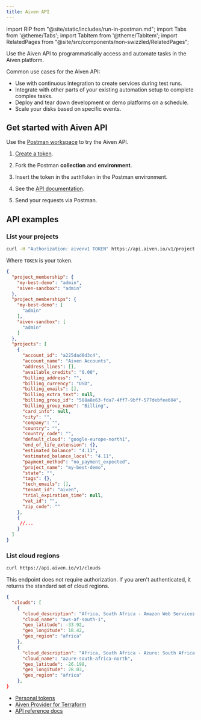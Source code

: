 ```yaml
---
title: Aiven API
---
```


import RIP from "@site/static/includes/run-in-postman.md";
import Tabs from '@theme/Tabs';
import TabItem from '@theme/TabItem';
import RelatedPages from "@site/src/components/non-swizzled/RelatedPages";

Use the Aiven API to programmatically access and automate tasks in the Aiven platform.

Common use cases for the Aiven API:

- Use with continuous integration to create services during test runs.
- Integrate with other parts of your existing automation setup to
  complete complex tasks.
- Deploy and tear down development or demo platforms on a schedule.
- Scale your disks based on specific events.

## Get started with Aiven API

Use the [Postman workspace](https://www.postman.com/aiven-apis/workspace/aiven/overview)
to try the Aiven API.

1. [Create a token](/docs/platform/howto/create_authentication_token).
1. Fork the Postman **collection** and **environment**.

   <RIP/>

1. Insert the token in the `authToken` in the Postman environment.
1. See the [API documentation](https://api.aiven.io/doc/).
1. Send your requests via Postman.

## API examples

### List your projects

<Tabs>
<TabItem value="req" label="Request" default>

```bash
curl -H "Authorization: aivenv1 TOKEN" https://api.aiven.io/v1/project
```

Where `TOKEN` is your token.

</TabItem>
<TabItem value="response" label="Response">

```json
{
  "project_membership": {
    "my-best-demo": "admin",
    "aiven-sandbox": "admin"
  },
  "project_memberships": {
    "my-best-demo": [
      "admin"
    ],
    "aiven-sandbox": [
      "admin"
    ]
  },
  "projects": [
    {
      "account_id": "a225dad8d3c4",
      "account_name": "Aiven Accounts",
      "address_lines": [],
      "available_credits": "0.00",
      "billing_address": "",
      "billing_currency": "USD",
      "billing_emails": [],
      "billing_extra_text": null,
      "billing_group_id": "588a8e63-fda7-4ff7-9bff-577debfee604",
      "billing_group_name": "Billing",
      "card_info": null,
      "city": "",
      "company": "",
      "country": "",
      "country_code": "",
      "default_cloud": "google-europe-north1",
      "end_of_life_extension": {},
      "estimated_balance": "4.11",
      "estimated_balance_local": "4.11",
      "payment_method": "no_payment_expected",
      "project_name": "my-best-demo",
      "state": "",
      "tags": {},
      "tech_emails": [],
      "tenant_id": "aiven",
      "trial_expiration_time": null,
      "vat_id": "",
      "zip_code": ""
    },
    {
     //...
    }
  ]
}
```

</TabItem>
</Tabs>

### List cloud regions

<Tabs>
<TabItem value="req" label="Request" default>


```bash
curl https://api.aiven.io/v1/clouds
```

This endpoint does not require authorization. If you aren't
authenticated, it returns the standard set of cloud regions.

</TabItem>
<TabItem value="response" label="Response">

```json
{
  "clouds": [
    {
      "cloud_description": "Africa, South Africa - Amazon Web Services: Cape Town",
      "cloud_name": "aws-af-south-1",
      "geo_latitude": -33.92,
      "geo_longitude": 18.42,
      "geo_region": "africa"
    },
    {
      "cloud_description": "Africa, South Africa - Azure: South Africa North",
      "cloud_name": "azure-south-africa-north",
      "geo_latitude": -26.198,
      "geo_longitude": 28.03,
      "geo_region": "africa"
    },
}
```

</TabItem>
</Tabs>

<RelatedPages/>

- [Personal tokens](/docs/platform/concepts/authentication-tokens)
- [Aiven Provider for Terraform](https://registry.terraform.io/providers/aiven/aiven/latest/docs)
- [API reference docs](https://api.aiven.io/doc/)
